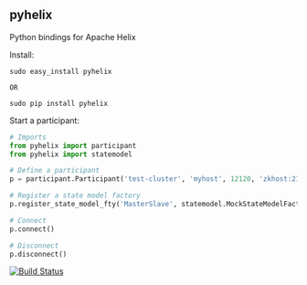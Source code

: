 pyhelix
-------

Python bindings for Apache Helix

Install:

```
sudo easy_install pyhelix

OR

sudo pip install pyhelix
```

Start a participant:

```python
# Imports
from pyhelix import participant
from pyhelix import statemodel

# Define a participant
p = participant.Participant('test-cluster', 'myhost', 12120, 'zkhost:2181')

# Register a state model factory
p.register_state_model_fty('MasterSlave', statemodel.MockStateModelFactory())

# Connect
p.connect()

# Disconnect
p.disconnect()
```
[![Build Status](https://travis-ci.org/kanakb/pyhelix.png?branch=master)](https://travis-ci.org/kanakb/pyhelix)
